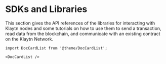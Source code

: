 # SDKs and Libraries

This section gives the API references of the libraries for interacting with Klaytn nodes and some tutorials on how to use them to send a transaction, read data from the blockchain, and communicate with an existing contract on the Klaytn Network.

```mdx-code-block
import DocCardList from '@theme/DocCardList';

<DocCardList />
```